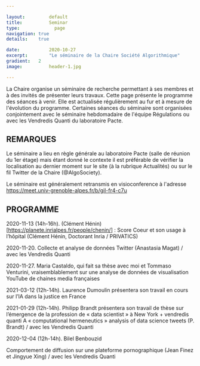 ```yaml
---

layout:			default
title:  		Seminar
type:			  page
navigation: true
details:    true

date:   		2020-10-27
excerpt: 		"Le séminaire de la Chaire Société Algorithmique"
gradient: 	2
image: 			header-1.jpg

---
```


La Chaire organise un séminaire de recherche permettant à ses membres et à des invités de présenter leurs travaux.
Cette page présente le programme des séances à venir. Elle est actualisée régulièrement au fur et à mesure de l'évolution du programme.
Certaines séances du séminaire sont organisées conjointement avec le séminaire hebdomadaire de l'équipe Régulations ou avec les Vendredis Quanti du laboratoire Pacte.

## REMARQUES

Le séminaire a lieu en règle générale au laboratoire Pacte (salle de réunion du 1er étage) mais étant donné le contexte 
il est préférable de vérifier la localisation au dernier moment sur le site (à la rubrique Actualités) ou sur le fil Twitter de la Chaire (@AlgoSociety).

Le séminaire est généralement retransmis en visioconference à l'adresse https://meet.univ-grenoble-alpes.fr/b/gil-fr4-c7u

## PROGRAMME

2020-11-13 (14h-16h). (Clément Hénin)[https://planete.inrialpes.fr/people/chenin/] :  Score Coeur et son usage à l’hôpital (Clément Hénin, Doctorant Inria / PRIVATICS)

2020-11-20. Collecte et analyse de données Twitter (Anastasia Magat) / avec les Vendredis Quanti

2020-11-27. Maria Castaldo, qui fait sa thèse avec moi et Tommaso Venturini, vraisemblablement sur une analyse de données de visualisation YouTube de chaines media françaises

2021-03-12 (12h-14h). Laurence Dumoulin présentera son travail en cours sur l’IA dans la justice en France

2021-01-29 (12h-14h). Philipp Brandt présentera son travail de thèse sur l’émergence de la profession de « data scientist » à New York + vendredis quanti
A « computational hermeneutics » analysis of data science tweets (P. Brandt) / avec les Vendredis Quanti

2020-12-04 (12h-14h). Bilel Benbouzid

Comportement de diffusion sur une plateforme pornographique (Jean Finez et Jingyue Xing) / avec les Vendredis Quanti
